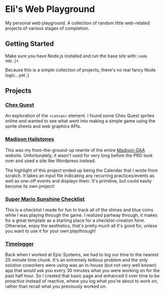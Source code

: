 # Eli's Web Playground

My personal web playground. A collection of random little web-related projects of various stages of completion.

## Getting Started

Make sure you have Node.js installed and run the base site with:
`node app.js`

Because this is a simple collection of projects, there's no real fancy Node logic...yet ;)

## Projects

### [Chex Quest](./ChexQuest/)

An exploration of the `<canvas>` element. I found some Chex Quest sprites online and wanted to see what went into making a simple game using the sprite sheets and web graphics APIs.

### [Madison Hailstones](./MadisonHailstones/)

This was my from-the-ground-up rewrite of the entire [Madison GAA](https://www.madisonhailstones.com/) website. Unfortunately, it wasn't used for very long before the PRO took over and used a site like Wordpress instead.

The highlight of this project ended up being the Calendar that I wrote from scratch. It takes an input file indicating any recurring practices/events as well as one-off events and displays them. It's primitive, but could easily become its own project!

### [Super Mario Sunshine Checklist](./SuperMarioSunshine/)

This is a checklist I made for fun to track all of the shines and blue coins while I was playing through the game. I realized partway through, it makes for a great template as a starting place for a checklist-creation form. Otherwise, enjoy the aesthetics, that's pretty much all it's good for, unless you want to use it for your own playthrough!

### [Timelogger](./Timelogger/)

Back when I worked at Epic Systems, we had to log our time to the nearest 25-minute time chunk. It's an extremely tedious problem and the only solution coworkers were using was an in-house (but not very well known) app that would ask you every 30 minutes what you were working on for the past half hour. So I created that basic page and enhanced it over time to be *proactive* instead of reactive, where you log what you're about to work on, rather than recall what you previously worked on.